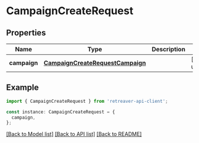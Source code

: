 # CampaignCreateRequest

## Properties

| Name         | Type                                                                  | Description | Notes                  |
| ------------ | --------------------------------------------------------------------- | ----------- | ---------------------- |
| **campaign** | [**CampaignCreateRequestCampaign**](CampaignCreateRequestCampaign.md) |             | [default to undefined] |

## Example

```typescript
import { CampaignCreateRequest } from 'retreaver-api-client';

const instance: CampaignCreateRequest = {
  campaign,
};
```

[[Back to Model list]](../README.md#documentation-for-models) [[Back to API list]](../README.md#documentation-for-api-endpoints) [[Back to README]](../README.md)
